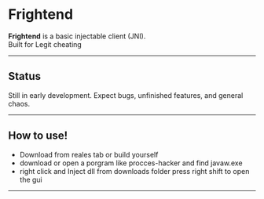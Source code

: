# **Frightend**

**Frightend** is a basic injectable client (JNI).  
Built for Legit cheating 

---

## **Status**
Still in early development. Expect bugs, unfinished features, and general chaos.

---

## **How to use!**
- Download from reales tab or build yourself
- download or open a porgram like procces-hacker and find javaw.exe
- right click and Inject dll from downloads folder press right shift to open the gui

---

